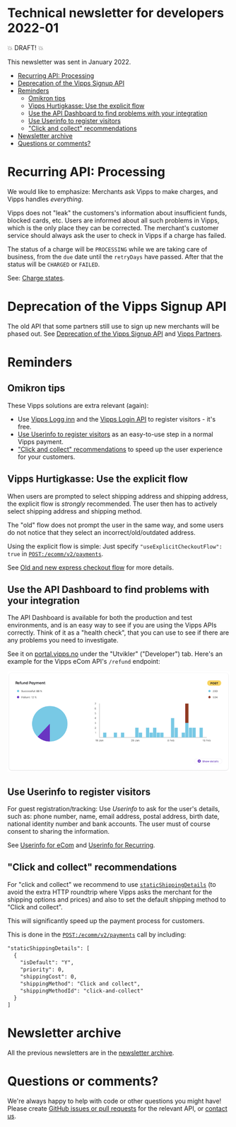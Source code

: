 # Technical newsletter for developers 2022-01

💥 DRAFT! 💥

This newsletter was sent in January 2022.

* [Recurring API: Processing](#recurring-api-processing)
* [Deprecation of the Vipps Signup API](#deprecation-of-the-vipps-signup-api)
* [Reminders](#reminders)
  * [Omikron tips](#omikron-tips)
  * [Vipps Hurtigkasse: Use the explicit flow](#vipps-hurtigkasse-use-the-explicit-flow)
  * [Use the API Dashboard to find problems with your integration](#use-the-api-dashboard-to-find-problems-with-your-integration)
  * [Use Userinfo to register visitors](#use-userinfo-to-register-visitors)
  * ["Click and collect" recommendations](#click-and-collect-recommendations)
* [Newsletter archive](#newsletter-archive)
* [Questions or comments?](#questions-or-comments)

# Recurring API: Processing

We would like to emphasize: Merchants ask Vipps to make charges, and Vipps handles _everything_.

Vipps does not "leak" the customers's information about insufficient funds,
blocked cards, etc. Users are informed about all such problems in Vipps, which
is the only place they can be corrected. The merchant's customer service should
always ask the user to check in Vipps if a charge has failed.

The status of a charge will be `PROCESSING` while we are taking care of business,
from the `due` date until the `retryDays` have passed. After that the status
will be `CHARGED` or `FAILED`.

See:
[Charge states](https://github.com/vippsas/vipps-recurring-api/blob/processing/vipps-recurring-api.md#charge-states).

# Deprecation of the Vipps Signup API

The old API that some partners still use to sign up new merchants will
be phased out. See
[Deprecation of the Vipps Signup API](https://github.com/vippsas/vipps-signup-api/blob/master/vipps-signup-api-deprecation.md)
and
[Vipps Partners](https://github.com/vippsas/vipps-partner).

# Reminders

## Omikron tips

These Vipps solutions are extra relevant (again):

- Use
  [Vipps Logg inn](https://vipps.no/produkter-og-tjenester/privat/logg-inn-med-vipps/logg-inn-med-vipps/)
  and the
  [Vipps Login API](https://github.com/vippsas/vipps-login-api)
  to register visitors - it's free.
- [Use Userinfo to register visitors](#use-userinfo-to-register-visitors)
  as an easy-to-use step in a normal Vipps payment.
- ["Click and collect" recommendations](#-click-and-collect--recommendations)
  to speed up the user experience for your customers.

## Vipps Hurtigkasse: Use the explicit flow

When users are prompted to select shipping address and shipping address, the
explicit flow is _strongly_ recommended. The user then has to actively
select shipping address and shipping method.

The "old" flow does not prompt the user in the same way, and some users
do not notice that they select an incorrect/old/outdated address.

Using the explicit flow is simple: Just specify
`"useExplicitCheckoutFlow": true`
in
[`POST:/ecomm/v2/payments`](https://vippsas.github.io/vipps-ecom-api/#/Vipps%20eCom%20API/initiatePaymentV3UsingPOST).

See
[Old and new express checkout flow](https://github.com/vippsas/vipps-ecom-api/blob/master/vipps-ecom-api.md#old-and-new-express-checkout-flow)
for more details.

## Use the API Dashboard to find problems with your integration

The API Dashboard is available for both the production and test environments,
and is an easy way to see if you are using the Vipps APIs correctly.
Think of it as a "health check", that you can use to see if there are any
problems you need to investigate.

See it on
[portal.vipps.no](https://portal.vipps.no)
under the "Utvikler" ("Developer") tab.
Here's an example for the Vipps eCom API's `/refund` endpoint:

![API Dashboard example](images/2021-02-api-dashboard-example.png)

## Use Userinfo to register visitors

For guest registration/tracking: Use _Userinfo_ to ask for the user's details, such as:
phone number, name, email address, postal address, birth date, national identity number and bank accounts.
The user must of course consent to sharing the information.

See
[Userinfo for eCom](https://github.com/vippsas/vipps-ecom-api/blob/master/vipps-ecom-api.md#userinfo)
and
[Userinfo for Recurring](https://github.com/vippsas/vipps-recurring-api/blob/master/vipps-recurring-api.md#userinfo).

## "Click and collect" recommendations

For "click and collect" we recommend to use
[`staticShippingDetails`](https://github.com/vippsas/vipps-ecom-api/blob/master/vipps-ecom-api.md#shipping-and-static-shipping-details)
(to avoid the extra HTTP roundtrip where Vipps asks the merchant
for the shipping options and prices) and also to set the default
shipping method to "Click and collect".

This will significantly speed up the payment process for customers.

This is done in the
[`POST:​/ecomm​/v2​/payments`](https://vippsas.github.io/vipps-ecom-api/#/Vipps%20eCom%20API/initiatePaymentV3UsingPOST)
call by including:

```
"staticShippingDetails": [
  {
    "isDefault": "Y",
    "priority": 0,
    "shippingCost": 0,
    "shippingMethod": "Click and collect",
    "shippingMethodId": "click-and-collect"
  }
]
```

# Newsletter archive

All the previous newsletters are in the
[newsletter archive](https://github.com/vippsas/vipps-developers/tree/master/newsletters).

# Questions or comments?

We're always happy to help with code or other questions you might have!
Please create [GitHub issues or pull requests](https://github.com/vippsas)
for the relevant API,
or [contact us](https://github.com/vippsas/vipps-developers/blob/master/contact.md).
